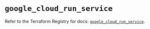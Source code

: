 # `google_cloud_run_service`

Refer to the Terraform Registry for docs: [`google_cloud_run_service`](https://registry.terraform.io/providers/hashicorp/google/6.21.0/docs/resources/cloud_run_service).
